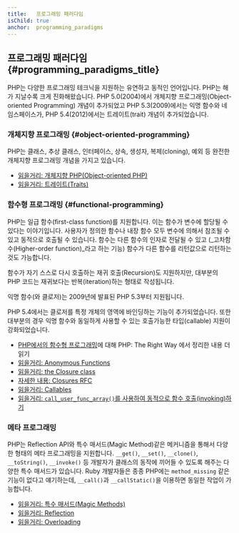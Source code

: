 ```yaml
---
title:   프로그래밍 패러다임
isChild: true
anchor:  programming_paradigms
---
```


## 프로그래밍 패러다임 {#programming_paradigms_title}

PHP는 다양한 프로그래밍 테크닉을 지원하는 유연하고 동적인 언어입니다. PHP는 해가 지날수록 크게 진화해왔습니다. PHP
5.0(2004)에서 개체지향 프로그래밍(Object-oriented Programming) 개념이 추가되었고 PHP 5.3(2009)에서는 익명 함수와
네임스페이스가, PHP 5.4(2012)에서는 트레이트(trait) 개념이 추가되었습니다.

### 개체지향 프로그래밍 {#object-oriented-programming}

PHP는 클래스, 추상 클래스, 인터페이스, 상속, 생성자, 복제(cloning), 예외 등 완전한 개체지향 프로그래밍 개념을 가지고
있습니다.

* [읽을거리: 개체지향 PHP(Object-oriented PHP)][oop]
* [읽을거리: 트레이트(Traits)][traits]

### 함수형 프로그래밍 {#functional-programming}

PHP는 일급 함수(first-class function)를 지원합니다. 이는 함수가 변수에 할당될 수 있다는 이야기입니다. 사용자가 정의한
함수나 내장 함수 모두 변수에 의해서 참조될 수 있고 동적으로 호출될 수 있습니다. 함수는 다른 함수의 인자로 전달될 수
있고 (_고차함수(Higher-order function)_라고 하는 기능) 함수가 다른 함수를 리턴값으로 리턴하는 것도 가능합니다.

함수가 자기 스스로 다시 호출하는 재귀 호출(Recursion)도 지원하지만, 대부분의 PHP 코드는 재귀보다는 반복(iteration)하는
형태로 작성됩니다.

익명 함수(와 클로저)는 2009년에 발표된 PHP 5.3부터 지원됩니다.

PHP 5.4에서는 클로저를 특정 개체의 영역에 바인딩하는 기능이 추가되었습니다. 또한 대부분의 경우 익명 함수와 동일하게
사용할 수 있는 호출가능한 타입(callable) 지원이 강화되었습니다.

* [PHP에서의 함수형 프로그래밍](/php-the-right-way/pages/Functional-Programming.html)에 대해 PHP: The Right Way 에서 정리한 내용 더 읽기
* [읽을거리: Anonymous Functions][anonymous-functions]
* [읽을거리: the Closure class][closure-class]
* [자세한 내용: Closures RFC][closures-rfc]
* [읽을거리: Callables][callables]
* [읽을거리: `call_user_func_array()`를 사용하여 동적으로 함수 호출(invoking)하기][call-user-func-array]

### 메타 프로그래밍

PHP는 Reflection API와 특수 매서드(Magic Method)같은 메커니즘을 통해서 다양한 형태의 메타 프로그래밍을 지원합니다.
`__get()`, `__set()`, `__clone()`, `__toString()`, `__invoke()` 등 개발자가 클래스의 동작에 끼어들 수 있도록 해주는
다양한 특수 매서드가 있습니다. Ruby 개발자들은 종종 PHP에는 `method_missing` 같은 기능이 없다고 얘기하는데,
`__call()`과 `__callStatic()`을 이용하면 동일한 작업이 가능합니다.

* [읽을거리: 특수 매서드(Magic Methods)][magic-methods]
* [읽을거리: Reflection][reflection]
* [읽을거리: Overloading][overloading]


[oop]: http://php.net/language.oop5
[traits]: http://php.net/language.oop5.traits
[anonymous-functions]: http://php.net/functions.anonymous
[closure-class]: http://php.net/class.closure
[closures-rfc]: https://wiki.php.net/rfc/closures
[callables]: http://php.net/language.types.callable
[call-user-func-array]: http://php.net/function.call-user-func-array
[magic-methods]: http://php.net/language.oop5.magic
[reflection]: http://php.net/intro.reflection
[overloading]: http://php.net/language.oop5.overloading


